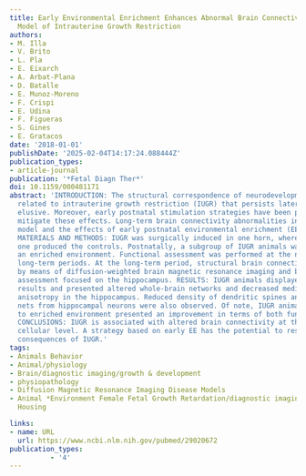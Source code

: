 ```yaml
---
title: Early Environmental Enrichment Enhances Abnormal Brain Connectivity in a Rabbit
  Model of Intrauterine Growth Restriction
authors:
- M. Illa
- V. Brito
- L. Pla
- E. Eixarch
- A. Arbat-Plana
- D. Batalle
- E. Munoz-Moreno
- F. Crispi
- E. Udina
- F. Figueras
- S. Gines
- E. Gratacos
date: '2018-01-01'
publishDate: '2025-02-04T14:17:24.088444Z'
publication_types:
- article-journal
publication: '*Fetal Diagn Ther*'
doi: 10.1159/000481171
abstract: 'INTRODUCTION: The structural correspondence of neurodevelopmental impairments
  related to intrauterine growth restriction (IUGR) that persists later in life remains
  elusive. Moreover, early postnatal stimulation strategies have been proposed to
  mitigate these effects. Long-term brain connectivity abnormalities in an IUGR rabbit
  model and the effects of early postnatal environmental enrichment (EE) were explored.
  MATERIALS AND METHODS: IUGR was surgically induced in one horn, whereas the contralateral
  one produced the controls. Postnatally, a subgroup of IUGR animals was housed in
  an enriched environment. Functional assessment was performed at the neonatal and
  long-term periods. At the long-term period, structural brain connectivity was evaluated
  by means of diffusion-weighted brain magnetic resonance imaging and by histological
  assessment focused on the hippocampus. RESULTS: IUGR animals displayed poorer functional
  results and presented altered whole-brain networks and decreased median fractional
  anisotropy in the hippocampus. Reduced density of dendritic spines and perineuronal
  nets from hippocampal neurons were also observed. Of note, IUGR animals exposed
  to enriched environment presented an improvement in terms of both function and structure.
  CONCLUSIONS: IUGR is associated with altered brain connectivity at the global and
  cellular level. A strategy based on early EE has the potential to restore the neurodevelopmental
  consequences of IUGR.'
tags:
- Animals Behavior
- Animal/physiology
- Brain/diagnostic imaging/growth & development
- physiopathology
- Diffusion Magnetic Resonance Imaging Disease Models
- Animal *Environment Female Fetal Growth Retardation/diagnostic imaging/*physiopathology
  Housing

links:
- name: URL
  url: https://www.ncbi.nlm.nih.gov/pubmed/29020672
publication_types:
          - '4'    
---
```


